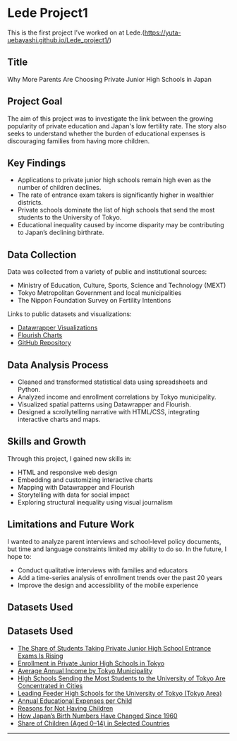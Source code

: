 # Lede Project1

This is the first project I’ve worked on at Lede.(https://yuta-uebayashi.github.io/Lede_project1/)

## Title
Why More Parents Are Choosing Private Junior High Schools in Japan

## Project Goal

The aim of this project was to investigate the link between the growing popularity of private education and Japan's low fertility rate. The story also seeks to understand whether the burden of educational expenses is discouraging families from having more children.

## Key Findings

- Applications to private junior high schools remain high even as the number of children declines.
- The rate of entrance exam takers is significantly higher in wealthier districts.
- Private schools dominate the list of high schools that send the most students to the University of Tokyo.
- Educational inequality caused by income disparity may be contributing to Japan’s declining birthrate.

## Data Collection

Data was collected from a variety of public and institutional sources:

- Ministry of Education, Culture, Sports, Science and Technology (MEXT)
- Tokyo Metropolitan Government and local municipalities
- The Nippon Foundation Survey on Fertility Intentions

Links to public datasets and visualizations:
- [Datawrapper Visualizations](https://datawrapper.dwcdn.net)
- [Flourish Charts](https://public.flourish.studio/)
- [GitHub Repository](https://github.com/Yuta-Uebayashi/Lede_project1)

## Data Analysis Process

- Cleaned and transformed statistical data using spreadsheets and Python.
- Analyzed income and enrollment correlations by Tokyo municipality.
- Visualized spatial patterns using Datawrapper and Flourish.
- Designed a scrollytelling narrative with HTML/CSS, integrating interactive charts and maps.

## Skills and Growth

Through this project, I gained new skills in:

- HTML and responsive web design
- Embedding and customizing interactive charts
- Mapping with Datawrapper and Flourish
- Storytelling with data for social impact
- Exploring structural inequality using visual journalism

## Limitations and Future Work

I wanted to analyze parent interviews and school-level policy documents, but time and language constraints limited my ability to do so. In the future, I hope to:

- Conduct qualitative interviews with families and educators
- Add a time-series analysis of enrollment trends over the past 20 years
- Improve the design and accessibility of the mobile experience

## Datasets Used

## Datasets Used

- [The Share of Students Taking Private Junior High School Entrance Exams Is Rising](https://www.syutoken-mosi.co.jp/blog/entry/entry004634.php)
- [Enrollment in Private Junior High Schools in Tokyo](https://www.kyoiku.metro.tokyo.lg.jp/about/statistics_and_research/career_report/report2024)
- [Average Annual Income by Tokyo Municipality](https://www.soumu.go.jp/main_sosiki/jichi_zeisei/czaisei/czaisei_seido/ichiran09_24.html)
- [High Schools Sending the Most Students to the University of Tokyo Are Concentrated in Cities](https://univ-online.com/success/tokyo/u126/)
- [Leading Feeder High Schools for the University of Tokyo (Tokyo Area)](https://univ-online.com/success/tokyo/u126/)
- [Annual Educational Expenses per Child](https://www.mext.go.jp/b_menu/toukei/chousa03/gakushuuhi/kekka/k_detail/mext_00002.html)
- [Reasons for Not Having Children](https://www.nippon-foundation.or.jp/wp-content/uploads/2024/11/new_pr_20241129_01.pdf)
- [How Japan’s Birth Numbers Have Changed Since 1960](https://www.mhlw.go.jp/toukei/saikin/hw/jinkou/geppo/nengai24/index.html)
- [Share of Children (Aged 0–14) in Selected Countries](https://population.un.org/wpp/)

---

